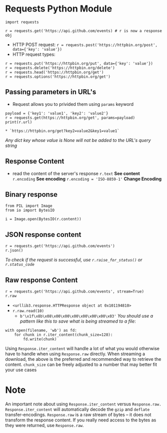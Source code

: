 # Requests Python Module
```
import requests

r = requests.get('https://api.github.com/events) # r is now a response obj
```
* HTTP POST request:
`r = requests.post('https://httpbin.org/post', data={'key': 'value'})`
* HTTP request types:
```
r = requests.put('https://httpbin.org/put', data={'key': 'value'})
r = requests.delete('https://httpbin.org/delete')
r = requests.head('https://httpbin.org/get')
r = requests.options('https://httpbin.org/get')
```
## Passing parameters in URL's
* Request allows you to privided them using `params` keyword
```
payload = {'key1': 'value1', 'key2': 'value2'}
r = requests.get(https://httpbin.org/get', params=payload)
print(r.url)
```
    * `https://httpbin.org/get?key2=value2&key1=value1`
*Any dict key whose value is None will not be added to the URL's query string*
## Response Content
* read the content of the server's response
`r.text` **See content**
`r.encoding` **See encoding**
`r.encoding = 'ISO-8859-1'` **Change Encoding**
## Binary response
```
from PIL import Image
from io import BytesIO

i = Image.open(BytesIO(r.content))
```
## JSON response content
```
r = requests.get('https://api.github.com/events')
r.json()
```
*To check if the request is successful, use `r.raise_for_status()` or `r.status_code`*
## Raw response Content
```
r = requests.get('https://api.github.com/events', stream=True)
r.raw
```
* `<urllib3.response.HTTPResponse object at 0x101194810>`
* `r.raw.read(10)`
    * `b'\x1f\x8b\x08\x00\x00\x00\x00\x00\x00\x03'`
*You should use a pattern like this to save what is being streamed to a file*:
```
with open(filename, 'wb') as fd:
    for chunk in r.iter_content(chunk_size=128):
        fd.write(chunk)
```
Using `Response.iter_content` will handle a lot of what you would otherwise
have to handle when using `Response.raw` directly. When streaming a download, the above is the preferred and recommended way to retrieve the content. `chunk_size` can be freely adjusted to a number that may better fit your use cases
# Note
An important note about using `Response.iter_content` versus `Response.raw. Response.iter_content` will automatically decode the `gzip` and `deflate` transfer-encodings. `Response.raw` is a raw stream of bytes – it does not transform the response content. If you really need access to the bytes as they were returned, use `Response.raw`.
